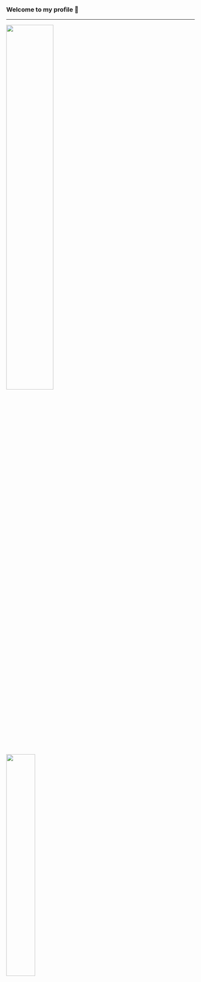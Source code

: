 ### Welcome to my profile 👋
---
<a href="https://discord.com/users/419932891020001281" display="flex" flex-direction="row" flex-wrap="wrap">
<img src="https://github-readme-stats.vercel.app/api?username=ShxwZ&show_icons=true&theme=dark" width="50%"/>
<br width="1%">
<img src="https://lanyard.cnrad.dev/api/419932891020001281/?hideTimestamp=true&idleMessage=Just%20chillin'%20at%20the%20moment..." width="39%"/>   

<a/>
 
